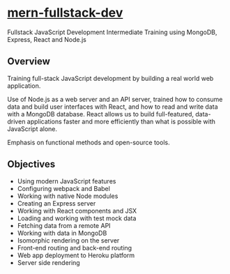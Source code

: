 # [mern-fullstack-dev](https://fast-shelf-17431.herokuapp.com)

Fullstack JavaScript Development Intermediate Training using MongoDB, Express, React and Node.js

## Overview

Training full-stack JavaScript development by building a real world web application.

Use of Node.js as a web server and an API server, trained how to consume data and build user interfaces with React, and how to read and write data with a MongoDB database. React allows us to build full-featured, data-driven applications faster and more efficiently than what is possible with JavaScript alone.

Emphasis on functional methods and open-source tools.

## Objectives

- Using modern JavaScript features
- Configuring webpack and Babel
- Working with native Node modules
- Creating an Express server
- Working with React components and JSX
- Loading and working with test mock data
- Fetching data from a remote API
- Working with data in MongoDB
- Isomorphic rendering on the server
- Front-end routing and back-end routing
- Web app deployment to Heroku platform
- Server side rendering

